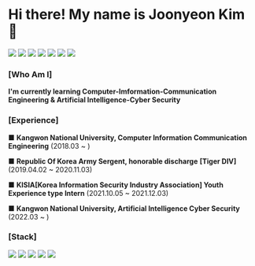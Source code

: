 # Hi there! My name is Joonyeon Kim 👋
<img src="https://img.shields.io/badge/22._.jr-deeppink?style=flat-square&logo=Instagram&logoColor=black"/> <img src="https://img.shields.io/badge/Kimjoonyeon-blue?style=flat-square&logo=Facebook&logoColor=white"/>  <img src="https://img.shields.io/badge/yeon8227-yellow?style=flat-square&logo=kakaotalk&logoColor=black"/>  <img src="https://img.shields.io/badge/GaveKite-skyblue?style=flat-square&logo=Telegram&logoColor=white"/> <img src="https://img.shields.io/badge/yeon8227@naver.com-green?style=flat-square&logo=naver&logoColor=white"/>  <img src="https://img.shields.io/badge/kimjoonyeon8227@gmail.com-lightgray?style=flat-square&logo=google&logoColor=red"/>  <img src="https://img.shields.io/badge/ 준연 2979 -navy?style=flat-square&logo=discord&logoColor=white"/> 

### [Who Am I]
**I'm currently learning Computer-Imformation-Communication Engineering & Artificial Intelligence-Cyber Security** 


### [Experience]
■ **Kangwon National University, Computer Information Communication Engineering** (2018.03 ~ )

■ **Republic Of Korea Army Sergent, honorable discharge** **[Tiger DIV]** (2019.04.02 ~ 2020.11.03)

■ **KISIA[Korea Information Security Industry Association] Youth Experience type Intern** (2021.10.05 ~ 2021.12.03)

■ **Kangwon National University, Artificial Intelligence Cyber Security** (2022.03 ~ )

### [Stack]
<img src="https://img.shields.io/badge/Linux-lightgray?style=flat-square&logo=Linux&logoColor=blue"/> <img src="https://img.shields.io/badge/Java-purple?style=flat-square&logo=java&logoColor=orange"/> <img src="https://img.shields.io/badge/C-blue?style=flat-square&logo=C&logoColor=orange"/> <img src="https://img.shields.io/badge/Python-orange?style=flat-square&logo=python&logoColor=white"/> <img src="https://img.shields.io/badge/SQL-blue?style=flat-square&logo=oracle&logoColor=orange"/> 
